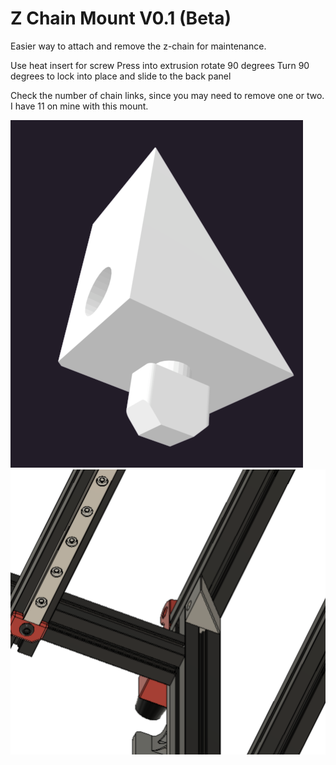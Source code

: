 
# Z Chain Mount V0.1 (Beta)

Easier way to attach and remove the z-chain for maintenance.

Use heat insert for screw
Press into extrusion rotate 90 degrees
Turn 90 degrees to lock into place and slide to the back panel

Check the number of chain links, since you may need to remove one or two.  I have 11 on mine with this mount.


![](./images/cad.png)   
![](./images/cad2.png)   



